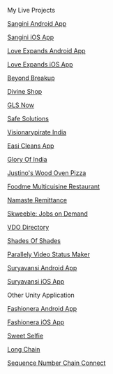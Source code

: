 My Live Projects

<a href='https://play.google.com/store/apps/details?id=com.sangini.android'>Sangini Android App</a>

<a href='https://apps.apple.com/au/app/sangini/id1619040092'>Sangini iOS App</a>

<a href='https://play.google.com/store/apps/details?id=com.loveexpands.quotes'>Love Expands Android App</a>

<a href='https://apps.apple.com/us/app/love-expands-be-inspired/id1603769831'>Love Expands iOS App</a>

<a href='https://play.google.com/store/apps/details?id=com.fotin.beyondbreakup'>Beyond Breakup</a>

<a href='https://play.google.com/store/apps/details?id=com.adivineshop'>Divine Shop</a>

<a href='https://play.google.com/store/apps/details?id=com.glsnowapp'>GLS Now</a>

<a href='https://play.google.com/store/apps/details?id=com.safesolutions'>Safe Solutions</a>

<a href='https://play.google.com/store/apps/details?id=com.visionarypirate'>Visionarypirate India</a>

<a href='https://play.google.com/store/apps/details?id=com.easi'>Easi Cleans App</a>

<a href='https://play.google.com/store/apps/details?id=com.gloryofindiatoronto'>Glory Of India</a>

<a href='https://play.google.com/store/apps/details?id=com.fudme.justinospizza'>Justino's Wood Oven Pizza</a>

<a href='https://play.google.com/store/apps/details?id=com.fudme.fudme'>Foodme Multicuisine Restaurant</a>

<a href='https://play.google.com/store/apps/details?id=com.namasteremittance'>Namaste Remittance</a>

<a href='https://play.google.com/store/apps/details?id=com.skweeble'>Skweeble: Jobs on Demand</a>

<a href='https://play.google.com/store/apps/details?id=com.vdodirectory'>VDO Directory</a>

<!-- <a href='https://play.google.com/store/apps/details?id=com.ebhancha'>ebhancha</a> -->

<a href='https://play.google.com/store/apps/details?id=com.Techavtra.Shadesofshades'>Shades Of Shades</a>

<!-- <a href='https://play.google.com/store/apps/details?id=kyraa.particle.status.maker.vbit'>Particle Status Maker Vbit</a> -->

<a href='https://play.google.com/store/apps/details?id=kyraa.parallely.shadero.statusmaker'>Parallely Video Status Maker</a>

<!-- <a href='https://play.google.com/store/apps/details?id=com.kyraa.textify'>Textify App</a>

<a href='https://play.google.com/store/apps/details?id=kyraa.shadero.statusmaker'>Shadero App</a>

<a href='https://play.google.com/store/apps/details?id=com.maylozcom'>Mayloz App</a>

<a href='https://play.google.com/store/apps/details?id=com.zaasmart'>Zaasmart App</a> -->

<a href='https://play.google.com/store/apps/details?id=com.suryavansi'>Suryavansi Android App</a>

<a href='https://apps.apple.com/in/app/suryavansi-creation-pvt-ltd/id1473085175'>Suryavansi iOS App</a>

Other Unity Application

<a href='https://drive.google.com/file/d/1GebF2JfBEPb91_uG32Z7ecpZ0r_yQXyR/view?usp=sharing'>Fashionera Android App</a>

<a href='https://apps.apple.com/in/app/fashionera-dress-up-game/id1481441091'>Fashionera iOS App</a>

<a href='https://drive.google.com/file/d/1TXPzxPHG5GsyJZFv4iTau3SXV0l58Hw2/view?usp=sharing'>Sweet Selfie</a>

<a href='https://apps.apple.com/in/app/long-chain/id1598551855'>Long Chain</a>

<a href='https://apps.apple.com/in/app/sequence-number-chain-connect/id1433427161'>Sequence Number Chain Connect</a>
